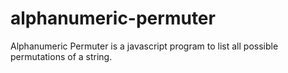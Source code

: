 alphanumeric-permuter
=====================

Alphanumeric Permuter is a javascript program to list all possible permutations of a string.
